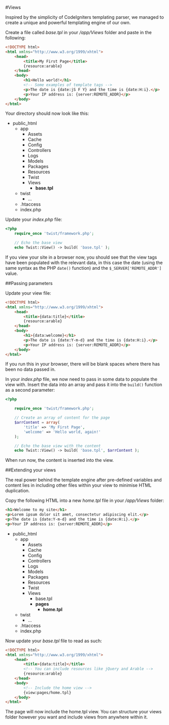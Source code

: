 #Views

Inspired by the simplicity of CodeIgniters templating parser, we managed to create a unique and powerful templating engine of our own.

Create a file called *base.tpl* in your */app/Views* folder and paste in the following:
```html
<!DOCTYPE html>
<html xmlns="http://www.w3.org/1999/xhtml">
    <head>
        <title>My First Page</title>
        {resource:arable}
    </head>
    <body>
        <h1>Hello world!</h1>
        <!-- Some examples of template tags -->
        <p>The date is {date:jS F Y} and the time is {date:H:i}.</p>
        <p>Your IP address is: {server:REMOTE_ADDR}</p>
    </body>
</html>
```

Your directory should now look like this:

* public_html
    * app
        * Assets
        * Cache
        * Config
        * Controllers
        * Logs
        * Models
        * Packages
        * Resources
        * Twist
        * Views
            * **base.tpl**
    * twist
        * ...
    * .htaccess
    * index.php

Update your *index.php* file:
```php
<?php
    require_once 'twist/framework.php';

    // Echo the base view
    echo Twist::View() -> build( 'base.tpl' );
```

If you view your site in a browser now, you should see that the view tags have been populated with the relevant data, in this case the date (using the same syntax as the PHP `date()` function) and the `$_SERVER['REMOTE_ADDR']` value.

##Passing parameters

Update your view file:
```html
<!DOCTYPE html>
<html xmlns="http://www.w3.org/1999/xhtml">
    <head>
        <title>{data:title}</title>
        {resource:arable}
    </head>
    <body>
        <h1>{data:welcome}</h1>
        <p>The date is {date:Y-m-d} and the time is {date:H:i}.</p>
        <p>Your IP address is: {server:REMOTE_ADDR}</p>
    </body>
</html>
```

If you run this in your browser, there will be blank spaces where there has been no data passed in.

In your *index.php* file, we now need to pass in some data to populate the view with. Insert the data into an array and pass it into the `build()` function as a second parameter:
```php
<?php

    require_once 'twist/framework.php';

    // Create an array of content for the page
    $arrContent = array(
        'title' => 'My First Page',
        'welcome' => 'Hello world, again!'
    );

    // Echo the base view with the content
    echo Twist::View() -> build( 'base.tpl', $arrContent );
```

When run now, the content is inserted into the view.

##Extending your views

The real power behind the template engine after pre-defined variables and content lies in including other files within your view to minimise HTML duplication.

Copy the following HTML into a new *home.tpl* file in your */app/Views* folder:
```html
<h1>Welcome to my site</h1>
<p>Lorem ipsum dolor sit amet, consectetur adipiscing elit.</p>
<p>The date is {date:Y-m-d} and the time is {date:H:i}.</p>
<p>Your IP address is: {server:REMOTE_ADDR}</p>
```
* public_html
    * app
        * Assets
        * Cache
        * Config
        * Controllers
        * Logs
        * Models
        * Packages
        * Resources
        * Twist
        * Views
            * base.tpl
            * **pages**
                * **home.tpl**
    * twist
        * ...
    * .htaccess
    * index.php

Now update your *base.tpl* file to read as such:
```html
<!DOCTYPE html>
<html xmlns="http://www.w3.org/1999/xhtml">
    <head>
        <title>{data:title}</title>
        <!-- You can include resources like jQuery and Arable -->
        {resource:arable}
    </head>
    <body>
        <!-- Include the home view -->
        {view:pages/home.tpl}
    </body>
</html>
```

The page will now include the home.tpl view. You can structure your views folder however you want and include views from anywhere within it.